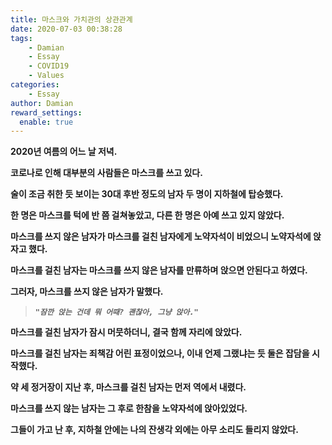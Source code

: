 ```yaml
---
title: 마스크와 가치관의 상관관계
date: 2020-07-03 00:38:28
tags: 
    - Damian
    - Essay
    - COVID19
    - Values
categories:
    - Essay
author: Damian
reward_settings:
  enable: true
---
```

**2020년 여름의 어느 날 저녁.**

**코로나로 인해 대부분의 사람들은 마스크를 쓰고 있다.**

**술이 조금 취한 듯 보이는 30대 후반 정도의 남자 두 명이 지하철에 탑승했다.**

**한 명은 마스크를 턱에 반 쯤 걸쳐놓았고, 다른 한 명은 아예 쓰고 있지 않았다.**

**마스크를 쓰지 않은 남자가 마스크를 걸친 남자에게 노약자석이 비었으니 노약자석에 앉자고 했다.**

<!--more-->

**마스크를 걸친 남자는 마스크를 쓰지 않은 남자를 만류하며 앉으면 안된다고 하였다.**

**그러자, 마스크를 쓰지 않은 남자가 말했다.**

>***`"잠깐 앉는 건데 뭐 어때? 괜찮아, 그냥 앉아."`***

**마스크를 걸친 남자가 잠시 머뭇하더니, 결국 함께 자리에 앉았다.**

**마스크를 걸친 남자는 죄책감 어린 표정이었으나, 이내 언제 그랬냐는 듯 둘은 잡담을 시작했다.**

**약 세 정거장이 지난 후, 마스크를 걸친 남자는 먼저 역에서 내렸다.**

**마스크를 쓰지 않는 남자는 그 후로 한참을 노약자석에 앉아있었다.**

**그들이 가고 난 후, 지하철 안에는 나의 잔생각 외에는 아무 소리도 들리지 않았다.**

